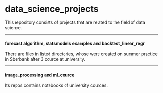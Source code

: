 # data_science_projects

This repository consists of projects that are related to the field of data science. 


------------
#### forecast algorithm, statsmodels examples and backtest_linear_regr
There are files in listed directories, whose were created on summer practice in Sberbank after 3 cource at university.



-----------
#### image_processing and ml_cource
Its repos contains notebooks of university cources.
